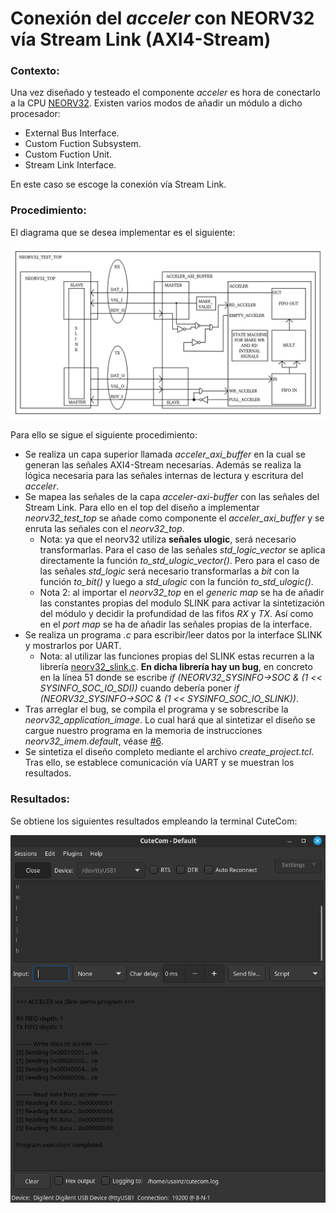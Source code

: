 # Conexión del *acceler* con NEORV32 vía Stream Link (AXI4-Stream)

### Contexto:

Una vez diseñado y testeado el componente *acceler* es hora de conectarlo a la CPU [NEORV32](https://github.com/stnolting/neorv32). Existen varios modos de añadir un módulo a dicho procesador:

- External Bus Interface.
- Custom Fuction Subsystem.
- Custom Fuction Unit.
- Stream Link Interface.

En este caso se escoge la conexión vía Stream Link.

### Procedimiento:

El diagrama que se desea implementar es el siguiente:

![Plano](https://raw.githubusercontent.com/Unike267/Photos/master/UNI-Photos/Practices/PLANO_SLINK.png)

Para ello se sigue el siguiente procedimiento:

- Se realiza un capa superior llamada *acceler_axi_buffer* en la cual se generan las señales AXI4-Stream necesarias. Además se realiza la lógica necesaria para las señales internas de lectura y escritura del *acceler*.
- Se mapea las señales de la capa *acceler-axi-buffer* con las señales del Stream Link. Para ello en el top del diseño a implementar *neorv32_test_top* se añade como componente el *acceler_axi_buffer* y se enruta las señales con el *neorv32_top*.
    - Nota: ya que el neorv32 utiliza **señales ulogic**, será necesario transformarlas. Para el caso de las señales *std_logic_vector* se aplica directamente la función *to_std_ulogic_vector()*. Pero para el caso de las señales *std_logic* será necesario transformarlas a *bit* con la función *to_bit()* y luego a *std_ulogic* con la función *to_std_ulogic()*.
    - Nota 2: al importar el *neorv32_top* en el *generic map* se ha de añadir las constantes propias del modulo SLINK para activar la sintetización del módulo y decidir la profundidad de las fifos *RX* y *TX*. Así como en el *port map* se ha de añadir las señales propias de la interface.
- Se realiza un programa *.c* para escribir/leer datos por la interface SLINK y mostrarlos por UART.
    - Nota: al utilizar las funciones propias del SLINK estas recurren a la librería [neorv32_slink.c](https://github.com/stnolting/neorv32/blob/main/sw/lib/source/neorv32_slink.c). **En dicha librería hay un bug**, en concreto en la línea 51 donde se escribe *if (NEORV32_SYSINFO->SOC & (1 << SYSINFO_SOC_IO_SDI))* cuando debería poner *if (NEORV32_SYSINFO->SOC & (1 << SYSINFO_SOC_IO_SLINK))*.
- Tras arreglar el bug, se compila el programa y se sobrescribe la *neorv32_application_image*. Lo cual hará que al sintetizar el diseño se cargue nuestro programa en la memoria de instrucciones *neorv32_imem.default*, véase [#6](https://gitlab.com/EHU-GDED/NEORV32/-/issues/6).
- Se sintetiza el diseño completo mediante el archivo *create_project.tcl*. Tras ello, se establece comunicación vía UART y se muestran los resultados.

### Resultados:

Se obtiene los siguientes resultados empleando la terminal CuteCom:

![Resul](https://raw.githubusercontent.com/Unike267/Photos/master/UNI-Photos/Practices/CUTECOM.png)
